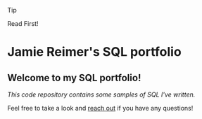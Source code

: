 > [!TIP]
> Read First!

# Jamie Reimer's SQL portfolio

## Welcome to my SQL portfolio! 
*This code repository contains some samples of SQL I've written.*

Feel free to take a look and [reach out](mailto:jamie@jamiereimer.com) if you have any questions!
